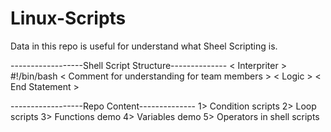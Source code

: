 # Linux-Scripts
Data in this repo is useful for understand what Sheel Scripting is.  


------------------Shell Script Structure--------------
< Interpriter > #!/bin/bash
< Comment for understanding for team members >
< Logic >
< End Statement >

------------------Repo Content--------------
1> Condition scripts
2> Loop scripts
3> Functions demo
4> Variables demo
5> Operators in shell scripts